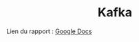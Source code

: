 <h1 align="center">Kafka</h1>



Lien du rapport : [Google Docs](https://docs.google.com/document/d/1lQLYvurFBKFSZf75EUDY6nXk9LKN0_AtvOI5bWYghkI/edit?usp=sharing)